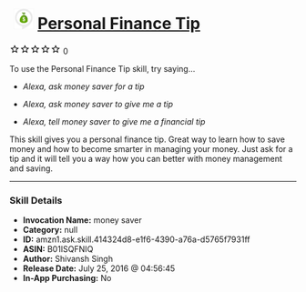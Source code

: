# &nbsp;<img src="skill_icon" alt="Personal Finance Tip icon" width="36"> [Personal Finance Tip](http://alexa.amazon.com/#skills/amzn1.ask.skill.414324d8-e1f6-4390-a76a-d5765f7931ff)
![0 stars](../../images/ic_star_border_black_18dp_1x.png)![0 stars](../../images/ic_star_border_black_18dp_1x.png)![0 stars](../../images/ic_star_border_black_18dp_1x.png)![0 stars](../../images/ic_star_border_black_18dp_1x.png)![0 stars](../../images/ic_star_border_black_18dp_1x.png) 0

To use the Personal Finance Tip skill, try saying...

* *Alexa, ask money saver for a tip*

* *Alexa, ask money saver to give me a tip*

* *Alexa, tell money saver to give me a financial tip*

This skill gives you a personal finance tip. Great way to learn how to save money and how to become smarter in managing your money. 
Just ask for a tip and it will tell you a way how you can better with money management and saving.

***

### Skill Details

* **Invocation Name:** money saver
* **Category:** null
* **ID:** amzn1.ask.skill.414324d8-e1f6-4390-a76a-d5765f7931ff
* **ASIN:** B01ISQFNIQ
* **Author:** Shivansh Singh
* **Release Date:** July 25, 2016 @ 04:56:45
* **In-App Purchasing:** No
